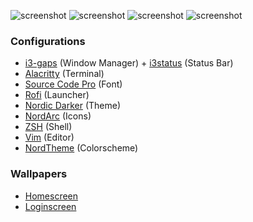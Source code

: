 
![screenshot](https://raw.githubusercontent.com/sarveshspatil111/i3wm-nord/main/i3wm-nord.png)
![screenshot](https://raw.githubusercontent.com/sarveshspatil111/Dotfiles/main/Pictures/screenshots/sc1.jpg?token=AOBGIISN6HJ45FBF5LXLY3LANQ4Z2)
![screenshot](https://raw.githubusercontent.com/sarveshspatil111/Dotfiles/main/Pictures/screenshots/rofi-thunar.jpg?token=AOBGIIXLZKMH42QPY5DFQHDANRICS)
![screenshot](https://github.com/sarveshspatil111/i3wm-nord/blob/main/Pictures/screenshots/login.jpg?raw=true)

### Configurations
- [i3-gaps](https://github.com/sarveshspatil111/Dotfiles/tree/main/.config/i3) (Window Manager) + [i3status](https://github.com/sarveshspatil111/Dotfiles/tree/main/.config/i3status) (Status Bar)
- [Alacritty](https://github.com/sarveshspatil111/Dotfiles/tree/main/.config/alacritty) (Terminal)
- [Source Code Pro](https://github.com/adobe-fonts/source-code-pro) (Font)
- [Rofi](https://github.com/sarveshspatil111/Dotfiles/tree/main/.config/rofi) (Launcher)
- [Nordic Darker](https://github.com/sarveshspatil111/Dotfiles/tree/main/.icons/Nordic-Darker) (Theme)
- [NordArc](https://github.com/sarveshspatil111/Dotfiles/tree/main/.icons/NordArc-Icons) (Icons)
- [ZSH](https://github.com/sarveshspatil111/Dotfiles/blob/main/.zshrc) (Shell)
- [Vim](https://github.com/sarveshspatil111/Dotfiles/blob/main/.vimrc) (Editor)
- [NordTheme](https://www.nordtheme.com/) (Colorscheme)

### Wallpapers
- [Homescreen](https://github.com/sarveshspatil111/Dotfiles/blob/main/Pictures/walls/ign-0001.png)
- [Loginscreen](https://github.com/sarveshspatil111/Dotfiles/blob/main/Pictures/arco-login.jpg)
